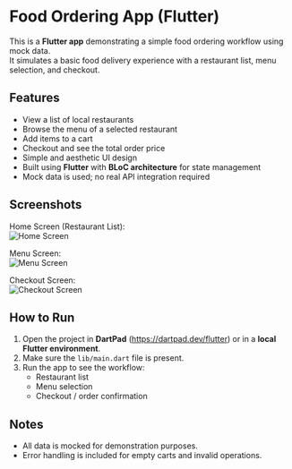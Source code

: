 # Food Ordering App (Flutter)

This is a **Flutter app** demonstrating a simple food ordering workflow using mock data.  
It simulates a basic food delivery experience with a restaurant list, menu selection, and checkout.

## Features

- View a list of local restaurants
- Browse the menu of a selected restaurant
- Add items to a cart
- Checkout and see the total order price
- Simple and aesthetic UI design
- Built using **Flutter** with **BLoC architecture** for state management
- Mock data is used; no real API integration required

## Screenshots

Home Screen (Restaurant List):  
![Home Screen](assetshome.png)

Menu Screen:  
![Menu Screen](assetsmenu.png)

Checkout Screen:  
![Checkout Screen](assetscheckout.png)

## How to Run

1. Open the project in **DartPad** (https://dartpad.dev/flutter) or in a **local Flutter environment**.  
2. Make sure the `lib/main.dart` file is present.  
3. Run the app to see the workflow:
   - Restaurant list  
   - Menu selection  
   - Checkout / order confirmation

## Notes

- All data is mocked for demonstration purposes.  
- Error handling is included for empty carts and invalid operations.

